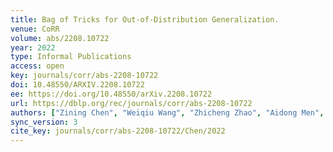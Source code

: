 ```yaml
---
title: Bag of Tricks for Out-of-Distribution Generalization.
venue: CoRR
volume: abs/2208.10722
year: 2022
type: Informal Publications
access: open
key: journals/corr/abs-2208-10722
doi: 10.48550/ARXIV.2208.10722
ee: https://doi.org/10.48550/arXiv.2208.10722
url: https://dblp.org/rec/journals/corr/abs-2208-10722
authors: ["Zining Chen", "Weiqiu Wang", "Zhicheng Zhao", "Aidong Men", "Hong Chen"]
sync_version: 3
cite_key: journals/corr/abs-2208-10722/Chen/2022
---
```

